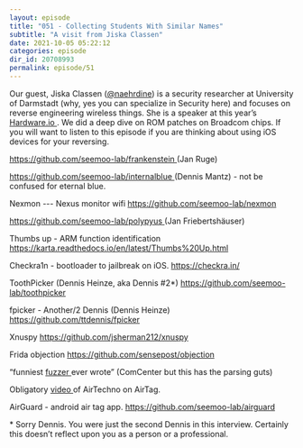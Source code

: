 ```yaml
---
layout: episode
title: "051 - Collecting Students With Similar Names"
subtitle: "A visit from Jiska Classen"
date: 2021-10-05 05:22:12
categories: episode
dir_id: 20708993
permalink: episode/51
---
```

<p>
 Our guest, Jiska Classen (<a href="https://twitter.com/naehrdine">@naehrdine</a>) is a security researcher at University of Darmstadt (why, yes you can specialize in Security here) and focuses on reverse engineering wireless things. She is a speaker at this year’s
 <a href="https://www.youtube.com/watch?v=0C7nIEUu6b0">
  Hardware.io
 </a>
. We did a deep dive on ROM patches on Broadcom chips. If you will want to listen to this episode if you are thinking about using iOS devices for your reversing.
</p>
<p>
 <a href="https://github.com/seemoo-lab/frankenstein">
  https://github.com/seemoo-lab/frankenstein
 </a>
 (Jan Ruge)
</p>
<p>
 <a href="https://github.com/seemoo-lab/internalblue">
  https://github.com/seemoo-lab/internalblue
 </a>
 (Dennis Mantz) - not be confused for eternal blue.
</p>
<p>
 Nexmon --- Nexus monitor wifi
 <a href="https://github.com/seemoo-lab/nexmon">
  https://github.com/seemoo-lab/nexmon
 </a>
</p>
<p>
 <a href="https://github.com/seemoo-lab/polypyus">
  https://github.com/seemoo-lab/polypyus
 </a>
 (Jan Friebertshäuser)
</p>
<p>
 Thumbs up - ARM function identification 
 <a href="https://karta.readthedocs.io/en/latest/Thumbs%20Up.html">
  https://karta.readthedocs.io/en/latest/Thumbs%20Up.html
 </a>
</p>
<p>
 Checkra1n - bootloader to jailbreak on iOS.
 <a href="https://checkra.in/">
  https://checkra.in/
 </a>
</p>
<p>
 ToothPicker (Dennis Heinze, aka Dennis #2*)
 <a href="https://github.com/seemoo-lab/toothpicker">
  https://github.com/seemoo-lab/toothpicker
 </a>
</p>
<p>
 fpicker - Another/2 Dennis (Dennis Heinze)
 <a href="https://github.com/ttdennis/fpicker">
  https://github.com/ttdennis/fpicker
 </a>
</p>
<p>
 Xnuspy
 <a href="https://github.com/jsherman212/xnuspy">
  https://github.com/jsherman212/xnuspy
 </a>
</p>
<p>
 Frida objection
 <a href="https://github.com/sensepost/objection">
  https://github.com/sensepost/objection
 </a>
</p>
<p>
 “funniest
 <a href="https://github.com/seemoo-lab/aristoteles">
  fuzzer
 </a>
 ever wrote” (ComCenter but this has the parsing guts)
</p>
<p>
 Obligatory
 <a href="http://youtu.be/z1DJ7z_LaUM">
  video
 </a>
 of AirTechno on AirTag.
</p>
<p>
 AirGuard - android air tag app.
 <a href="https://github.com/seemoo-lab/airguard">
  https://github.com/seemoo-lab/airguard
 </a>
</p>
<p>
</p>
<p>
 * Sorry Dennis. You were just the second Dennis in this interview. Certainly this doesn’t reflect upon you as a person or a professional.
</p>
